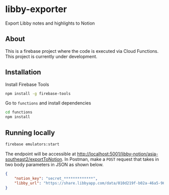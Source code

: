 # libby-exporter
Export Libby notes and highlights to Notion

## About
This is a firebase project where the code is executed via Cloud Functions. This project is currently under development.

## Installation
Install Firebase Tools
```bash
npm install -g firebase-tools
```

Go to `functions` and install dependencies
```bash
cd functions
npm install
```

## Running locally
```bash
firebase emulators:start
```

The endpoint will be accessible at <http://localhost:5001/libby-notion/asia-southeast2/exportToNotion>.
In Postman, make a `POST` request that takes in two body parameters in JSON as shown below.
```json
{
    "notion_key": "secret_*************",
    "libby_url": "https://share.libbyapp.com/data/010d219f-b02a-46a5-969a-9a811cfe2136/libbyjourney-4510607-range.json"
}
```
